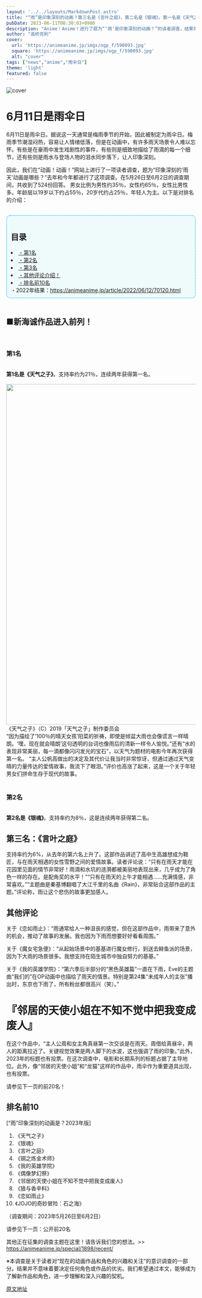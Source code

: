 ```yaml
---
layout: '../../layouts/MarkdownPost.astro'
title: "“雨”是印象深刻的动画？第三名是《言叶之庭》，第二名是《银魂》，第一名是《天气之子》【#雨伞日】<23年版>"
pubDate: 2023-06-11T08:30:03+0900
description: "Anime！Anime！进行了题为“‘雨’是印象深刻的动画？”的读者调查，结果将在此公布。"
author: "高桥克則"
cover:
  url: 'https://animeanime.jp/imgs/ogp_f/590093.jpg'
  square: 'https://animeanime.jp/imgs/ogp_f/590093.jpg'
  alt: "cover"
tags: ["news","anime","雨伞日"]
theme: 'light'
featured: false
---
```

![cover](https://animeanime.jp/imgs/ogp_f/590093.jpg)

# 6月11日是雨伞日

6月11日是雨伞日。据说这一天通常是梅雨季节的开始，因此被制定为雨伞日。梅雨季节潮湿闷热，容易让人情绪低落，但是在动画中，有许多雨天场景令人难以忘怀。有些是在豪雨中发生戏剧性的事件，有些则是细致地描绘了雨滴的每一个细节，还有些则是雨水与登场人物的泪水同步落下，让人印象深刻。

因此，我们在“动画！动画！”网站上进行了一项读者调查，题为“印象深刻的‘雨天’动画是哪些？”去年和今年都进行了这项调查。在5月26日至6月2日的调查期间，共收到了524份回答。
男女比例为男性约35％，女性约65％，女性比男性多。年龄层以19岁以下约占55％，20岁代约占25％，年轻人为主。以下是对排名的介绍：<br><br><div style="background:#EFFBFB; padding:10px; border-radius: 10px; border: 2px dotted #2ECCFA;"><a name="title"></a><h2 class="title02" style="border-color:#0094f1">目录</h2><li><a href="#list01">・第1名</a></li><li><a href="#list02">・第2名</a></li><li><a href="#list03">・第3名</a></li><li><a href="#list04">・其他评论介绍！</a></li><li><a href="#list05">・排名前10名</a></li>・2022年结果：<a href="https://animeanime.jp/article/2022/06/12/70120.html" rel="”nofollow”target=&quot;_blank&quot;">https://animeanime.jp/article/2022/06/12/70120.html</a></div><br><h2 class="title02" style="border-color:#61caff">■新海诚作品进入前列！</h2><br><h3 id="list01" class="subtitle">第1名</h3><br><span class="underline"><span style="font-weight:bold;">第1名是《天气之子》</span></span>。支持率约为21％，连续两年获得第一名。<br><br><img src="https://animeanime.jp/imgs/zoom/590095.jpg" class="inline-article-image" width="640" height="905"><br><span class="cap txt-center">《天气之子》（C）2019「天气之子」制作委员会</span><br>“因为描绘了‘100％的晴天女孩’阳菜的祈祷，即使是倾盆大雨也会像谎言一样晴朗。‘嘿，现在就会晴朗’这句透明的台词也像雨后的清新一样令人愉悦。”还有“水的表现非常美丽，每一滴都像闪闪发光的宝石”，以天气为题材的电影今年再次获得第一名。 “主人公帆高做出的决定及其代价让我当时非常惊讶，但通过通过天气变晴的力量传达的爱情故事，我流下了眼泪。”评价也高涨了起来，这是一个关于年轻男女们拼命生存于现代的故事。<br><br><h3 id="list02" class="subtitle">第2名</h3><br><span class="underline"><span style="font-weight:bold;">第2名是《银魂》</span></span>。支持率约为8％，这是连续两年获得第二名。
## 第三名：《言叶之庭》

支持率约为6%，从去年的第六名上升了。这部作品讲述了高中生高雄想成为鞋匠，与在雨天相遇的女性雪野之间的爱情故事。读者评论说：“只有在雨天才能在花园里见面的情节非常好！雨滴和水坑的涟漪都被美丽地表现出来，几乎成为了角色一样的存在。是配角奖的水平！”“只有在雨天的上午才能相遇……充满情感，非常喜欢。”“主题曲是秦基博翻唱了大江千里的名曲《Rain》，非常贴合这部作品的主题。”评论称，雨让这个悲伤的故事更加感人。

## 其他评论

关于《恋如雨止》：“雨通常给人一种沮丧的感觉，但在这部作品中，雨带来了意外的机会，推动了故事的发展。我也因为下雨而想要好好看看周围。”

关于《魔女宅急便》：“从起始场景中的基基进行魔女修行，到送去鲱鱼派的场景，因为下大雨的场景很多。我想支持在陌生城市中独自努力的基基。”

关于《我的英雄学院》：“第六季后半部分的“黑色英雄篇”一直在下雨，Eve的主题曲“我们的”在OP动画中也描绘了雨天的情景。特别是第24集“未成年人的主张”播出时，东京也下雨了，所有粉丝都很高兴（笑）。”
# 『邻居的天使小姐在不知不觉中把我变成废人』

在这个作品中，“主人公周和女主角真昼第一次交谈是在雨天。周借给真昼伞，两人的距离拉近了。关键视觉效果是两人脚下的水波，这也强调了雨的印象。”此外，2023年的标题也有投票。在这次调查中，电影和长期系列的标题占据了主导地位。此外，像“邻居的天使小姐”和“龙猫”这样的作品中，雨伞作为重要道具出现，也有投票。

请参见下一页的前20名！

## 排名前10

[“雨”印象深刻的动画是？2023年版]

1. 《天气之子》
2. 《银魂》
3. 《言叶之庭》
4. 《钢之炼金术师》
5. 《我的英雄学院》
6. 《偶像梦幻祭》
7. 《邻居的天使小姐在不知不觉中把我变成废人》
8. 《狼与香辛料》
9. 《恋如雨止》
10. 《JOJO的奇妙冒险：石之海》

（调查期间：2023年5月26日至6月2日）

请参见下一页：公开前20名

其他正在征集的调查主题在这里！请告诉我们您的想法。>> https://animeanime.jp/special/1898/recent/

※本调查是关于读者对“现在的动画作品和角色的兴趣和关注”的意识调查的一部分。结果并不意味着要决定任何角色或作品的优劣。我们希望通过本文，能够成为了解新作品和角色，进一步理解和深入兴趣的契机。

  [原文地址](https://animeanime.jp/article/2023/06/11/77857.html)